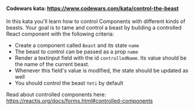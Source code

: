 #### Codewars kata: https://www.codewars.com/kata/control-the-beast

In this kata you'll learn how to control Components with different kinds of beasts.
Your goal is to tame and control a beast by building a controlled React component with the following criteria:
- Create a component called `Beast` and its state `name`
- The beast to control can be passed as a prop `name`
- Render a textinput field with the id `controlledName`. Its value should be the name of the current beast.
- Whenever this field's value is modified, the state should be updated as well
- You should control the beast `Yeti` by default

Read about controlled components here: https://reactjs.org/docs/forms.html#controlled-components
